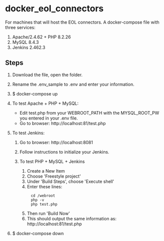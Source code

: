 # docker_eol_connectors

For machines that will host the EOL connectors.
A docker-compose file with three services:

1. Apache/2.4.62 + PHP 8.2.26
2. MySQL 8.4.3
3. Jenkins 2.462.3

## Steps

1. Download the file, open the folder.
2. Rename the .env_sample to .env and enter your information.
3. $ docker-compose up
4. To test Apache + PHP + MySQL:
      - Edit test.php from your WEBROOT_PATH with the MYSQL_ROOT_PW you entered in your .env file.
      - Go to browser: http://localhost:81/test.php
5. To test Jenkins:

   1. Go to browser: http://localhost:8081
   2. Follow instructions to initialize your Jenkins.
   3. To test PHP + MySQL + Jenkins

      1. Create a New Item
      2. Choose 'Freestyle project'
      3. Under 'Build Steps', choose 'Execute shell'
      4. Enter these lines:

        <code>
           cd /webroot
           php -v
           php test.php               
        </code>

      5. Then run 'Build Now'
      6. This should output the same information as: http://localhost:81/test.php

6. $ docker-compose down
